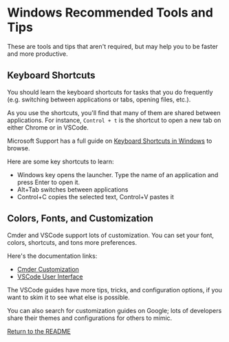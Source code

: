 # Windows Recommended Tools and Tips

These are tools and tips that aren't required, but may help you to be faster and more productive.

## Keyboard Shortcuts

You should learn the keyboard shortcuts for tasks that you do frequently (e.g. switching between applications or tabs, opening files, etc.).

As you use the shortcuts, you'll find that many of them are shared between
applications. For instance, `Control + t` is the shortcut to open a new tab on
either Chrome or in VSCode.

Microsoft Support has a full guide on [Keyboard Shortcuts in Windows](https://support.microsoft.com/en-us/windows/keyboard-shortcuts-in-windows-dcc61a57-8ff0-cffe-9796-cb9706c75eec) to browse.

Here are some key shortcuts to learn:

- Windows key opens the launcher. Type the name of an application and press Enter to open it.
- Alt+Tab  switches between applications
- Control+C copies the selected text, Control+V pastes it

## Colors, Fonts, and Customization

Cmder and VSCode support lots of customization. You can set your font, colors,
shortcuts, and tons more preferences.

Here's the documentation links:

- [Cmder Customization](https://github.com/cmderdev/cmder/wiki/Customization)
- [VSCode User Interface](https://code.visualstudio.com/docs/getstarted/userinterface)

The VSCode guides have more tips, tricks, and configuration options, if you want
to skim it to see what else is possible.

You can also search for customization guides on Google; lots of developers share
their themes and configurations for others to mimic.

[Return to the README](./README.md)